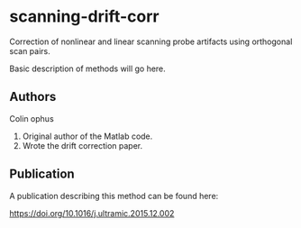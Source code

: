 # scanning-drift-corr
Correction of nonlinear and linear scanning probe artifacts using orthogonal scan pairs.


Basic description of methods will go here.


## Authors

Colin ophus

1. Original author of the Matlab code.
2. Wrote the drift correction paper.




## Publication

A publication describing this method can be found here:

https://doi.org/10.1016/j.ultramic.2015.12.002

